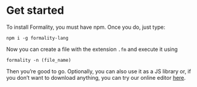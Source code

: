 # Get started

To install Formality, you must have npm. Once you do, just type:

    npm i -g formality-lang

Now you can create a file with the extension `.fm` and execute it using

    formality -n (file_name)

Then you’re good to go. Optionally, you can also use it as a JS library or, if you don’t want to download anything, you can try our online editor [here](/tryIt).